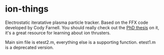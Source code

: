 # ion-things
Electrostatic iteratative plasma particle tracker. Based on the FFX code developed by Cody Farnell. You should really check out the [PhD thesis](https://projects-web.engr.colostate.edu/ionstand/publications/papers/Farnell%20-%20Cody%20Dissertation.pdf) on it, it's a great resource for learning about ion thrusters.

Main sim file is etest2.m, everything else is a supporting function. etest1.m is a deprecated version.
